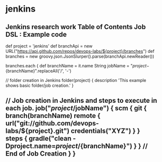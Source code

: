 # jenkins
Jenkins research work
Table of Contents
Job DSL : Example code 
-----------------------
def project = 'jenkins'
def branchApi = new URL("https://api.github.com/repos/devops-labs/${project}/branches")
def branches = new groovy.json.JsonSlurper().parse(branchApi.newReader())

branches.each {
    def branchName = it.name
    String jobName = "${project}-${branchName}".replaceAll('/', '-')
    
  
// folder creation in Jenkins
    folder(project) {
    description 'This example shows basic folder/job creation.'
	}
  
// Job creation in Jenkins and steps to execute in each job.
    job("$project/$jobName") {
        scm {
            git {
                branch(branchName)
                remote {
                    url("git://github.com/devops-labs/${project}.git")
                    credentials("XYZ")
                }
            }
          steps {
            gradle("clean -Dproject.name=${project}/${branchName}")
        }
        }
// End of Job Creation 
    }
}
------------------------------
